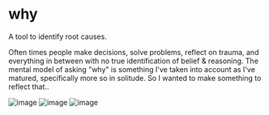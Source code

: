 # why
A tool to identify root causes.

Often times people make decisions, solve problems, reflect on trauma, and everything in between with no true identification of belief & reasoning.
The mental model of asking "why" is something I've taken into account as I've matured, specifically more so in solitude.
So I wanted to make something to reflect that..

![image](https://user-images.githubusercontent.com/110944244/200220160-3963b51c-0f29-432f-85b0-1f2b61f09473.png)
![image](https://user-images.githubusercontent.com/110944244/200220209-e4892eca-4860-48a6-9aa2-8aac0f200eb5.png)
![image](https://user-images.githubusercontent.com/110944244/200224021-114441cf-20ab-495d-9e72-6084de95561c.png)
